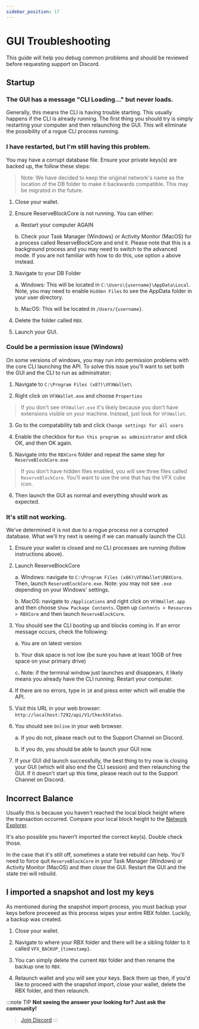 ```yaml
---
sidebar_position: 17
---
```


# GUI Troubleshooting

This guide will help you debug common problems and should be reviewed before requesting support on Discord.

## Startup

### The GUI has a message "CLI Loading..." but never loads.

Generally, this means the CLI is having trouble starting. This usually happens if the CLI is already running.
The first thing you should try is simply restarting your computer and then relaunching the GUI. This will eliminate the possibility of a rogue CLI process running.

### I have restarted, but I'm still having this problem.

You may have a corrupt database file. Ensure your private keys(s) are backed up, the follow these steps:

> Note: We have decided to keep the original network's name as the location of the DB folder to make it backwards compatible. This may be migrated in the future.

1. Close your wallet.

2. Ensure ReserveBlockCore is not running. You can either:

    a. Restart your computer AGAIN

    b. Check your Task Manager (Windows) or Activity Monitor (MacOS) for a process called ReserveBlockCore and end it. Please note that this is a background process and you may need to switch to the advanced mode. If you are not familiar with how to do this, use option `a` above instead.

3. Navigate to your DB Folder

    a. Windows: This will be located in `C:\Users\{username}\AppData\Local`. Note, you may need to enable `Hidden Files` to see the AppData folder in your user directory.

    b. MacOS: This will be located in `/Users/{username}`.

4. Delete the folder called `RBX`.

5. Launch your GUI.

### Could be a permission issue (Windows)

On some versions of windows, you may run into permission problems with the core CLI launching the API. To solve this issue you'll want to set both the GUI and the CLI to run as adminstrator:

1. Navigate to `C:\Program Files (x87)\VFXWallet\`

2. Right click on `VFXWallet.exe` and choose `Properties`
> If you don't see `VFXWallet.exe` it's likely because you don't have extensions visible on your machine. Instead, just look for `VFXWallet`.

3. Go to the compatability tab and click `Change settings for all users`

4. Enable the checkbox for `Run this program as administrator` and click OK, and then OK again.

5. Navigate into the `RBXCore` folder and repeat the same step for `ReserveBlockCore.exe`
> If you don't have hidden files enabled, you will see three files called `ReserveBlockCore`. You'll want to use the one that has the VFX cube icon.

6. Then launch the GUI as normal and everything should work as expected.

### It's still not working.

We've determined it is not due to a rogue process nor a corrupted database. What we'll try next is seeing if we can manually launch the CLI.

1. Ensure your wallet is closed and no CLI processes are running (follow instructions above).

2. Launch ReserveBlockCore

    a. Windows: navigate to `C:\Program Files (x86)\VFXWallet\RBXCore`. Then, launch `ReserveBlockCore.exe`. Note: you may not see `.exe` depending on your Windows' settings.

    b. MacOS: navigate to `/Applications` and right click on `VFXWallet.app` and then choose `Show Package Contents`. Open up `Contents > Resources > RBXCore` and then launch `ReserveBlockCore`.

3. You should see the CLI booting up and blocks coming in. If an error message occurs, check the following:

    a. You are on latest version

    b. Your disk space is not low (be sure you have at least 10GB of free space on your primary drive)

    c. Note: if the terminal window just launches and disappears, it likely means you already have the CLI running. Restart your computer.

4. If there are no errors, type in `10` and press enter which will enable the API.

5. Visit this URL in your web browser: `http://localhost:7292/api/V1/CheckStatus`. 

6. You should see `Online` in your web browser. 

    a. If you do not, please reach out to the Support Channel on Discord.
    
    b. If you do, you should be able to launch your GUI now.

7. If your GUI did launch successfully, the best thing to try now is closing your GUI (which will also end the CLI session) and then relaunching the GUI. If it doesn't start up this time, please reach out to the Support Channel on Discord.  
    

## Incorrect Balance

Usually this is because you haven't reached the local block height where the transaction occurred. Compare your local block height to the [Network Explorer](https://spyglass.verifiedx.io).

It's also possible you haven't imported the correct key(s). Double check those.

In the case that it's still off, sometimes a state trei rebuild can help. You'll need to force quit `ReserveBlockCore` in your Task Manager (Windows) or Activity Monitor (MacOS) and then close the GUI. Restart the GUI and the state trei will rebuild.

## I imported a snapshot and lost my keys

As mentioned during the snapshot import process, you must backup your keys before proceeed as this process wipes your entire RBX folder. Luckily, a backup was created. 

1. Close your wallet.

2. Navigate to where your RBX folder and there will be a sibling folder to it called `VFX_BACKUP_{timestamp}`. 

3. You can simply delete the current `RBX` folder and then rename the backup one to `RBX`.

4. Relaunch wallet and you will see your keys. Back them up then, if you'd like to proceed with the snapshot import, close your wallet, delete the RBX folder, and then relaunch.


:::note TIP
**Not seeing the answer your looking for? Just ask the community!**
> <a href="https://discord.gg/7cd5ebDQCj">Join Discord</a>
:::